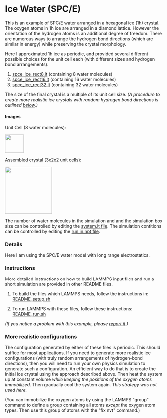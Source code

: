 Ice Water (SPC/E)
==============
This is an example of SPC/E water arranged in a hexagonal ice (1h) crystal.  The oxygen atoms in 1h ice are arranged in a diamond lattice.  However the orientation of the hydrogen atoms is an additional degree of freedom.  There are numerous ways to arrange the hydrogen bond directions (which are similar in energy) while preserving the crystal morphology.

Here I approximated 1h ice as periodic, and provided several different possible choices for the unit cell each (with different sizes and hydrogen bond arrangements).

1) [spce_ice_rect8.lt](moltemplate_files/spce_ice_rect8.lt) (containing 8 water molecules)
2) [spce_ice_rect16.lt](moltemplate_files/spce_ice_rect16.lt) (containing 16 water molecules)
3) [spce_ice_rect32.lt](moltemplate_files/spce_ice_rect32.lt) (containing 32 water molecules)

The size of the final crystal is a multiple of its unit cell size.  *(A procedure to create more realistic ice crystals with random hydrogen bond directions is outlined [below](#-More-realistic-configurations).)*


#### Images

Unit Cell (8 water molecules):

<img src="images/ice_rect8_unitcell.png" width=60>

Assembled crystal (3x2x2 unit cells):

<img src="images/ice_rect8_crystal_3x2x2_LR.jpg" width=150>

The number of water molecules in the simulation and and the simulation box size can be controlled by editing the [system.lt file](moltemplate_files/system.lt).  The simulation contitions can be controlled by editing the [run.in.npt file](run.in.npt).


### Details 

Here I am using the SPC/E water model with long range electrostatics.


### Instructions

More detailed instructions on how to build LAMMPS input files and
run a short simulation are provided in other README files.

1) To build the files which LAMMPS needs, follow the instructions in:
[README_setup.sh](README_setup.sh)

2) To run LAMMPS with these files, follow these instructions:
[README_run.sh](README_run.sh)

*(If you notice a problem with this example, please [report it](../README.md).)*


### More realistic configurations

The configuration generated by either of these files is periodic.  This should suffice for most applications.  If you need to generate more realistic ice configurations (with truly random arrangements of hydrogen-bond directions), then you will need to run your own physics simulation to generate such a configuration.  An efficient way to do that is to create the initial ice crystal using the approach described above.  Then heat the system up at constant volume *while keeping the positions of the oxygen atoms immobilized*.  Then gradually cool the system again.  *This strategy was not used here.*

(You can immobilize the oxygen atoms by using the LAMMPS "group" command to define a group containing all atoms *except* the oxygen atom types.  Then use this group of atoms with the "fix nvt" command.)
